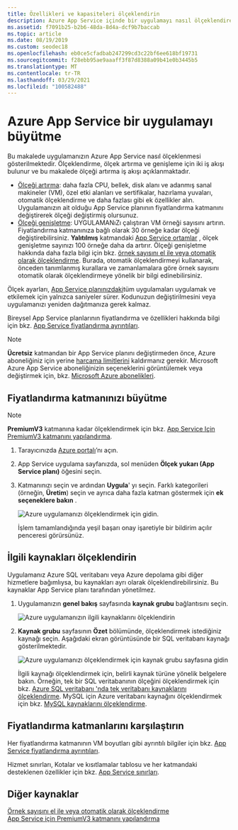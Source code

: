 ```yaml
---
title: Özellikleri ve kapasiteleri ölçeklendirin
description: Azure App Service içinde bir uygulamayı nasıl ölçeklendireceğinizi öğrenin. Daha fazla CPU, bellek, disk alanı ve ek özellik sağlayın.
ms.assetid: f7091b25-b2b6-48da-8d4a-dcf9b7baccab
ms.topic: article
ms.date: 08/19/2019
ms.custom: seodec18
ms.openlocfilehash: eb0ce5cfadbab247299cd3c22bf6ee618bf19731
ms.sourcegitcommit: f28ebb95ae9aaaff3f87d8388a09b41e0b3445b5
ms.translationtype: MT
ms.contentlocale: tr-TR
ms.lasthandoff: 03/29/2021
ms.locfileid: "100582488"
---
```

# <a name="scale-up-an-app-in-azure-app-service"></a>Azure App Service bir uygulamayı büyütme

Bu makalede uygulamanızın Azure App Service nasıl ölçeklenmesi gösterilmektedir. Ölçeklendirme, ölçek artırma ve genişleme için iki iş akışı bulunur ve bu makalede ölçeği artırma iş akışı açıklanmaktadır.

* [Ölçeği artırma](https://en.wikipedia.org/wiki/Scalability#Horizontal_and_vertical_scaling): daha fazla CPU, bellek, disk alanı ve adanmış sanal makineler (VM), özel etki alanları ve sertifikalar, hazırlama yuvaları, otomatik ölçeklendirme ve daha fazlası gibi ek özellikler alın. Uygulamanızın ait olduğu App Service planının fiyatlandırma katmanını değiştirerek ölçeği değiştirmiş olursunuz.
* [Ölçeği genişletme](https://en.wikipedia.org/wiki/Scalability#Horizontal_and_vertical_scaling): UYGULAMANıZı çalıştıran VM örneği sayısını artırın.
  Fiyatlandırma katmanınıza bağlı olarak 30 örneğe kadar ölçeği değiştirebilirsiniz. **Yalıtılmış** katmandaki [App Service ortamlar](environment/intro.md) , ölçek genişletme sayınızı 100 örneğe daha da artırır. Ölçeği genişletme hakkında daha fazla bilgi için bkz. [örnek sayısını el ile veya otomatik olarak ölçeklendirme](../azure-monitor/autoscale/autoscale-get-started.md). Burada, otomatik ölçeklendirmeyi kullanarak, önceden tanımlanmış kurallara ve zamanlamalara göre örnek sayısını otomatik olarak ölçeklendirmeye yönelik bir bilgi edinebilirsiniz.

Ölçek ayarları, [App Service planınızdaki](../app-service/overview-hosting-plans.md)tüm uygulamaları uygulamak ve etkilemek için yalnızca saniyeler sürer.
Kodunuzun değiştirilmesini veya uygulamanızı yeniden dağıtmanıza gerek kalmaz.

Bireysel App Service planlarının fiyatlandırma ve özellikleri hakkında bilgi için bkz. [App Service fiyatlandırma ayrıntıları](https://azure.microsoft.com/pricing/details/web-sites/).  

> [!NOTE]
> **Ücretsiz** katmandan bir App Service planını değiştirmeden önce, Azure aboneliğiniz için yerine [harcama limitlerini](https://azure.microsoft.com/pricing/spending-limits/) kaldırmanız gerekir. Microsoft Azure App Service aboneliğinizin seçeneklerini görüntülemek veya değiştirmek için, bkz. [Microsoft Azure abonelikleri][azuresubscriptions].
> 
> 

<a name="scalingsharedorbasic"></a>
<a name="scalingstandard"></a>

## <a name="scale-up-your-pricing-tier"></a>Fiyatlandırma katmanınızı büyütme

> [!NOTE]
> **PremiumV3** katmanına kadar ölçeklendirmek için bkz. [App Service Için PremiumV3 katmanını yapılandırma](app-service-configure-premium-tier.md).
>

1. Tarayıcınızda [Azure portalı][portal]’nı açın.

1. App Service uygulama sayfanızda, sol menüden **Ölçek yukarı (App Service planı)** öğesini seçin.
   
3. Katmanınızı seçin ve ardından **Uygula**' yı seçin. Farklı kategorileri (örneğin, **Üretim**) seçin ve ayrıca daha fazla katman göstermek için **ek seçeneklere bakın** .
   
    ![Azure uygulamanızı ölçeklendirmek için gidin.][ChooseWHP]

    İşlem tamamlandığında yeşil başarı onay işaretiyle bir bildirim açılır penceresi görürsünüz.

<a name="ScalingSQLServer"></a>

## <a name="scale-related-resources"></a>İlgili kaynakları ölçeklendirin
Uygulamanız Azure SQL veritabanı veya Azure depolama gibi diğer hizmetlere bağımlıysa, bu kaynakları ayrı olarak ölçeklendirebilirsiniz. Bu kaynaklar App Service planı tarafından yönetilmez.

1. Uygulamanızın **genel bakış** sayfasında **kaynak grubu** bağlantısını seçin.
   
    ![Azure uygulamanızın ilgili kaynaklarını ölçeklendirin](./media/web-sites-scale/RGEssentialsLink.png)

2. **Kaynak grubu** sayfasının **Özet** bölümünde, ölçeklendirmek istediğiniz kaynağı seçin. Aşağıdaki ekran görüntüsünde bir SQL veritabanı kaynağı gösterilmektedir.
   
    ![Azure uygulamanızı ölçeklendirmek için kaynak grubu sayfasına gidin](./media/web-sites-scale/ResourceGroup.png)

    İlgili kaynağı ölçeklendirmek için, belirli kaynak türüne yönelik belgelere bakın. Örneğin, tek bir SQL veritabanının ölçeğini ölçeklendirmek için bkz. [Azure SQL veritabanı 'nda tek veritabanı kaynaklarını ölçeklendirme](../azure-sql/database/single-database-scale.md). MySQL için Azure veritabanı kaynağını ölçeklendirmek için bkz. [MySQL kaynaklarını ölçeklendirme](../mysql/concepts-pricing-tiers.md#scale-resources).

<a name="OtherFeatures"></a>
<a name="devfeatures"></a>

## <a name="compare-pricing-tiers"></a>Fiyatlandırma katmanlarını karşılaştırın

Her fiyatlandırma katmanının VM boyutları gibi ayrıntılı bilgiler için bkz. [App Service fiyatlandırma ayrıntıları](https://azure.microsoft.com/pricing/details/app-service).

Hizmet sınırları, Kotalar ve kısıtlamalar tablosu ve her katmandaki desteklenen özellikler için bkz. [App Service sınırları](../azure-resource-manager/management/azure-subscription-service-limits.md#app-service-limits).

<a name="Next Steps"></a>

## <a name="more-resources"></a>Diğer kaynaklar

[Örnek sayısını el ile veya otomatik olarak ölçeklendirme](../azure-monitor/autoscale/autoscale-get-started.md)  
[App Service için PremiumV3 katmanını yapılandırma](app-service-configure-premium-tier.md)

<!-- LINKS -->
[vmsizes]:https://azure.microsoft.com/pricing/details/app-service/
[SQLaccountsbilling]:https://go.microsoft.com/fwlink/?LinkId=234930
[azuresubscriptions]:https://account.windowsazure.com/subscriptions
[portal]: https://portal.azure.com/

<!-- IMAGES -->
[ChooseWHP]: ./media/web-sites-scale/scale1ChooseWHP.png
[ResourceGroup]: ./media/web-sites-scale/scale10ResourceGroup.png
[ScaleDatabase]: ./media/web-sites-scale/scale11SQLScale.png
[GeoReplication]: ./media/web-sites-scale/scale12SQLGeoReplication.png